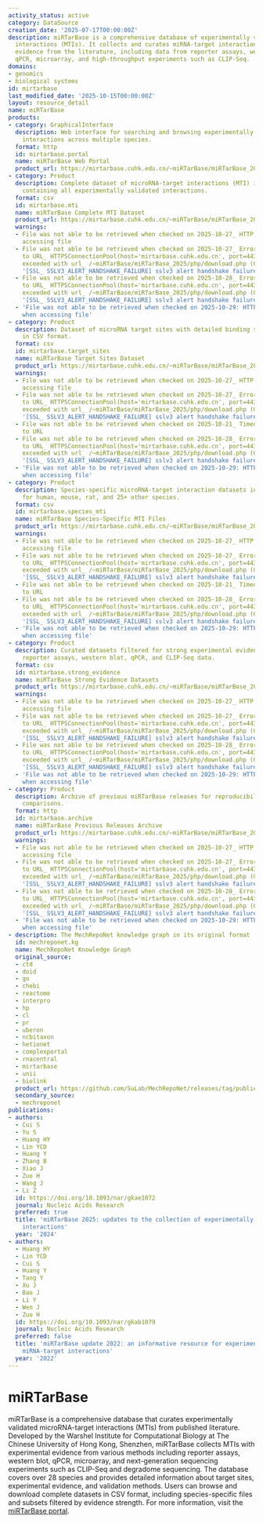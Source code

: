 ```yaml
---
activity_status: active
category: DataSource
creation_date: '2025-07-17T00:00:00Z'
description: miRTarBase is a comprehensive database of experimentally validated microRNA-target
  interactions (MTIs). It collects and curates miRNA-target interactions with experimental
  evidence from the literature, including data from reporter assays, western blot,
  qPCR, microarray, and high-throughput experiments such as CLIP-Seq.
domains:
- genomics
- biological systems
id: mirtarbase
last_modified_date: '2025-10-15T00:00:00Z'
layout: resource_detail
name: miRTarBase
products:
- category: GraphicalInterface
  description: Web interface for searching and browsing experimentally validated microRNA-target
    interactions across multiple species.
  format: http
  id: mirtarbase.portal
  name: miRTarBase Web Portal
  product_url: https://mirtarbase.cuhk.edu.cn/~miRTarBase/miRTarBase_2025/php/index.php
- category: Product
  description: Complete dataset of microRNA-target interactions (MTI) in CSV format
    containing all experimentally validated interactions.
  format: csv
  id: mirtarbase.mti
  name: miRTarBase Complete MTI Dataset
  product_url: https://mirtarbase.cuhk.edu.cn/~miRTarBase/miRTarBase_2025/php/download.php
  warnings:
  - File was not able to be retrieved when checked on 2025-10-27_ HTTP 403 error when
    accessing file
  - File was not able to be retrieved when checked on 2025-10-27_ Error connecting
    to URL_ HTTPSConnectionPool(host='mirtarbase.cuhk.edu.cn', port=443)_ Max retries
    exceeded with url_ /~miRTarBase/miRTarBase_2025/php/download.php (Caused by SSLError(SSLError(1,
    '[SSL_ SSLV3_ALERT_HANDSHAKE_FAILURE] sslv3 alert handshake failure (_ssl.c_1017)')))
  - File was not able to be retrieved when checked on 2025-10-28_ Error connecting
    to URL_ HTTPSConnectionPool(host='mirtarbase.cuhk.edu.cn', port=443)_ Max retries
    exceeded with url_ /~miRTarBase/miRTarBase_2025/php/download.php (Caused by SSLError(SSLError(1,
    '[SSL_ SSLV3_ALERT_HANDSHAKE_FAILURE] sslv3 alert handshake failure (_ssl.c_1017)')))
  - 'File was not able to be retrieved when checked on 2025-10-29: HTTP 403 error
    when accessing file'
- category: Product
  description: Dataset of microRNA target sites with detailed binding site information
    in CSV format.
  format: csv
  id: mirtarbase.target_sites
  name: miRTarBase Target Sites Dataset
  product_url: https://mirtarbase.cuhk.edu.cn/~miRTarBase/miRTarBase_2025/php/download.php
  warnings:
  - File was not able to be retrieved when checked on 2025-10-27_ HTTP 403 error when
    accessing file
  - File was not able to be retrieved when checked on 2025-10-27_ Error connecting
    to URL_ HTTPSConnectionPool(host='mirtarbase.cuhk.edu.cn', port=443)_ Max retries
    exceeded with url_ /~miRTarBase/miRTarBase_2025/php/download.php (Caused by SSLError(SSLError(1,
    '[SSL_ SSLV3_ALERT_HANDSHAKE_FAILURE] sslv3 alert handshake failure (_ssl.c_1017)')))
  - File was not able to be retrieved when checked on 2025-10-21_ Timeout connecting
    to URL
  - File was not able to be retrieved when checked on 2025-10-28_ Error connecting
    to URL_ HTTPSConnectionPool(host='mirtarbase.cuhk.edu.cn', port=443)_ Max retries
    exceeded with url_ /~miRTarBase/miRTarBase_2025/php/download.php (Caused by SSLError(SSLError(1,
    '[SSL_ SSLV3_ALERT_HANDSHAKE_FAILURE] sslv3 alert handshake failure (_ssl.c_1017)')))
  - 'File was not able to be retrieved when checked on 2025-10-29: HTTP 403 error
    when accessing file'
- category: Product
  description: Species-specific microRNA-target interaction datasets in CSV format
    for human, mouse, rat, and 25+ other species.
  format: csv
  id: mirtarbase.species_mti
  name: miRTarBase Species-Specific MTI Files
  product_url: https://mirtarbase.cuhk.edu.cn/~miRTarBase/miRTarBase_2025/php/download.php
  warnings:
  - File was not able to be retrieved when checked on 2025-10-27_ HTTP 403 error when
    accessing file
  - File was not able to be retrieved when checked on 2025-10-27_ Error connecting
    to URL_ HTTPSConnectionPool(host='mirtarbase.cuhk.edu.cn', port=443)_ Max retries
    exceeded with url_ /~miRTarBase/miRTarBase_2025/php/download.php (Caused by SSLError(SSLError(1,
    '[SSL_ SSLV3_ALERT_HANDSHAKE_FAILURE] sslv3 alert handshake failure (_ssl.c_1017)')))
  - File was not able to be retrieved when checked on 2025-10-21_ Timeout connecting
    to URL
  - File was not able to be retrieved when checked on 2025-10-28_ Error connecting
    to URL_ HTTPSConnectionPool(host='mirtarbase.cuhk.edu.cn', port=443)_ Max retries
    exceeded with url_ /~miRTarBase/miRTarBase_2025/php/download.php (Caused by SSLError(SSLError(1,
    '[SSL_ SSLV3_ALERT_HANDSHAKE_FAILURE] sslv3 alert handshake failure (_ssl.c_1017)')))
  - 'File was not able to be retrieved when checked on 2025-10-29: HTTP 403 error
    when accessing file'
- category: Product
  description: Curated datasets filtered for strong experimental evidence including
    reporter assays, western blot, qPCR, and CLIP-Seq data.
  format: csv
  id: mirtarbase.strong_evidence
  name: miRTarBase Strong Evidence Datasets
  product_url: https://mirtarbase.cuhk.edu.cn/~miRTarBase/miRTarBase_2025/php/download.php
  warnings:
  - File was not able to be retrieved when checked on 2025-10-27_ HTTP 403 error when
    accessing file
  - File was not able to be retrieved when checked on 2025-10-27_ Error connecting
    to URL_ HTTPSConnectionPool(host='mirtarbase.cuhk.edu.cn', port=443)_ Max retries
    exceeded with url_ /~miRTarBase/miRTarBase_2025/php/download.php (Caused by SSLError(SSLError(1,
    '[SSL_ SSLV3_ALERT_HANDSHAKE_FAILURE] sslv3 alert handshake failure (_ssl.c_1017)')))
  - File was not able to be retrieved when checked on 2025-10-28_ Error connecting
    to URL_ HTTPSConnectionPool(host='mirtarbase.cuhk.edu.cn', port=443)_ Max retries
    exceeded with url_ /~miRTarBase/miRTarBase_2025/php/download.php (Caused by SSLError(SSLError(1,
    '[SSL_ SSLV3_ALERT_HANDSHAKE_FAILURE] sslv3 alert handshake failure (_ssl.c_1017)')))
  - 'File was not able to be retrieved when checked on 2025-10-29: HTTP 403 error
    when accessing file'
- category: Product
  description: Archive of previous miRTarBase releases for reproducibility and historical
    comparisons.
  format: http
  id: mirtarbase.archive
  name: miRTarBase Previous Releases Archive
  product_url: https://mirtarbase.cuhk.edu.cn/~miRTarBase/miRTarBase_2025/php/download.php
  warnings:
  - File was not able to be retrieved when checked on 2025-10-27_ HTTP 403 error when
    accessing file
  - File was not able to be retrieved when checked on 2025-10-27_ Error connecting
    to URL_ HTTPSConnectionPool(host='mirtarbase.cuhk.edu.cn', port=443)_ Max retries
    exceeded with url_ /~miRTarBase/miRTarBase_2025/php/download.php (Caused by SSLError(SSLError(1,
    '[SSL_ SSLV3_ALERT_HANDSHAKE_FAILURE] sslv3 alert handshake failure (_ssl.c_1017)')))
  - File was not able to be retrieved when checked on 2025-10-28_ Error connecting
    to URL_ HTTPSConnectionPool(host='mirtarbase.cuhk.edu.cn', port=443)_ Max retries
    exceeded with url_ /~miRTarBase/miRTarBase_2025/php/download.php (Caused by SSLError(SSLError(1,
    '[SSL_ SSLV3_ALERT_HANDSHAKE_FAILURE] sslv3 alert handshake failure (_ssl.c_1017)')))
  - 'File was not able to be retrieved when checked on 2025-10-29: HTTP 403 error
    when accessing file'
- description: The MechRepoNet knowledge graph in its original format
  id: mechreponet.kg
  name: MechRepoNet Knowledge Graph
  original_source:
  - ctd
  - doid
  - go
  - chebi
  - reactome
  - interpro
  - hp
  - cl
  - pr
  - uberon
  - ncbitaxon
  - hetionet
  - complexportal
  - rnacentral
  - mirtarbase
  - unii
  - biolink
  product_url: https://github.com/SuLab/MechRepoNet/releases/tag/publication
  secondary_source:
  - mechreponet
publications:
- authors:
  - Cui S
  - Yu S
  - Huang HY
  - Lin YCD
  - Huang Y
  - Zhang B
  - Xiao J
  - Zuo H
  - Wang J
  - Li Z
  id: https://doi.org/10.1093/nar/gkae1072
  journal: Nucleic Acids Research
  preferred: true
  title: 'miRTarBase 2025: updates to the collection of experimentally validated microRNA-target
    interactions'
  year: '2024'
- authors:
  - Huang HY
  - Lin YCD
  - Cui S
  - Huang Y
  - Tang Y
  - Xu J
  - Bao J
  - Li Y
  - Wen J
  - Zuo H
  id: https://doi.org/10.1093/nar/gkab1079
  journal: Nucleic Acids Research
  preferred: false
  title: 'miRTarBase update 2022: an informative resource for experimentally validated
    miRNA-target interactions'
  year: '2022'
---
```

# miRTarBase

miRTarBase is a comprehensive database that curates experimentally validated microRNA-target interactions (MTIs) from published literature. Developed by the Warshel Institute for Computational Biology at The Chinese University of Hong Kong, Shenzhen, miRTarBase collects MTIs with experimental evidence from various methods including reporter assays, western blot, qPCR, microarray, and next-generation sequencing experiments such as CLIP-Seq and degradome sequencing. The database covers over 28 species and provides detailed information about target sites, experimental evidence, and validation methods. Users can browse and download complete datasets in CSV format, including species-specific files and subsets filtered by evidence strength. For more information, visit the [miRTarBase portal](https://mirtarbase.cuhk.edu.cn/~miRTarBase/miRTarBase_2025/php/index.php).